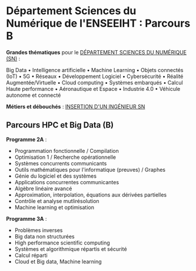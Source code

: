 # Département Sciences du Numérique de l'ENSEEIHT : Parcours B

**Grandes thématiques** pour le [DÉPARTEMENT SCIENCES DU NUMÉRIQUE (SN)](https://www.enseeiht.fr/fr/formation/formation-ingenieur/departement-sn.html) :

Big Data • Intelligence artificielle • Machine Learning • Objets connectés (IoT) • 5G • Réseaux • Développement Logiciel • Cybersécurité • Réalité Augmentée/Virtuelle • Cloud computing • Systèmes embarqués • Calcul Haute performance • Aéronautique et Espace • Industrie 4.0 • Véhicule autonome et connecté

**Métiers et débouchés** : [INSERTION D'UN INGÉNIEUR SN](https://www.enseeiht.fr/fr/formation/formation-ingenieur/departement-sn/debouches-sn.html)

## Parcours HPC et Big Data (B)

**Programme 2A** : 

- Programmation fonctionnelle / Compilation
- Optimisation 1 / Recherche opérationnelle
- Systèmes concurrents communicants
- Outils mathématiques pour l'informatique (preuves) / Graphes
- Génie du logiciel et des systèmes
- Applications concurrentes communicantes
- Algèbre linéaire avancé
- Approximation, interpolation, équations aux dérivées partielles
- Contrôle et analyse mutlirésolution
- Machine learning et optimisation

**Programme 3A** : 

- Problèmes inverses
- Big data non structurées
- High performance scientific computing
- Systèmes et algorithmique répartis et sécurité
- Calcul réparti
- Cloud et Big data, Machine learning
